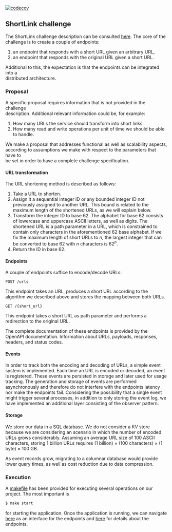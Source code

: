 [![codecov](https://codecov.io/gh/paaguilarn/shortlink/graph/badge.svg?token=RDOR6BQBZT)](https://codecov.io/gh/paaguilarn/shortlink)

## ShortLink challenge  
  
The ShortLink challenge description can be consulted [here](https://porfin.notion.site/ShortLink-Challenge-76e66a7d62364c819cdf48c2530605c5). The core of the challenge is to create a couple of endpoints:  
1. an endpoint that responds with a short URL given an arbitrary URL,  
2. an endpoint that responds with the original URL given a short URL.  
  
Additional to this, the expectation is that the endpoints can be integrated into a  
distributed architecture.  
  
### Proposal  
A specific proposal requires information that is not provided in the challenge   
description. Additional relevant information could be, for example:  
1. How many URLs the service should transform into short links.  
2. How many read and write operations per unit of time we should be able to handle.  
  
We make a proposal that addresses functional as well as scalability aspects,   
according to assumptions we make with respect to the parameters that have to  
be set in order to have a complete challenge specification.  
  
#### URL transformation  
The URL shortening method is described as follows:
1. Take a URL to shorten.
2. Assign it a sequential integer ID or any bounded integer ID not previously assigned to another URL. This bound is related to the maximum length of the shortened URLs, as we will explain below.
3. Transform the integer ID to base 62. The alphabet for base 62 consists of lowercase and uppercase ASCII letters, as well as digits. The shortened URL is a path parameter in a URL, which is constrained to contain only characters in the aforementioned 62 base alphabet. If we fix the maximum length of short URLs to *n*, the largest integer that can be converted to base 62 with *n* characters is $62^n$.
4. Return the ID in base 62.

#### Endpoints
A couple of endpoints suffice to encode/decode URLs:
```text
POST /urls
```
This endpoint takes an URL, produces a short URL according to the 
algorithm we described above and stores the mapping between both URLs.
```text
GET /{short_url}
```
This endpoint takes a short URL as path parameter and performs a redirection 
to the original URL. 

The complete documentation of these endpoints is provided by the OpenAPI documentation. 
Information about URLs, payloads, responses, headers, and status codes.

#### Events
In order to track both the encoding and decoding of URLs, a simple event system is 
implemented. Each time an URL is encoded or decoded, an event is registered. These 
events are persisted in storage and later used for usage tracking. The generation
and storage of events are performed asynchronously and therefore do not interfere 
with the endpoints latency nor make the endpoints fail. Considering the possibility that
a single event might trigger several processes, in addition to only storing the event log,
we have implemented an additional layer consisting of the observer pattern.

#### Storage
We store our data in a SQL database. We do not consider a KV store because we are
considering an scenario in which the number of encoded URLs grows considerably. 
Assuming an average URL size of 100 ASCII characters, storing 1 billion URLs requires
(1 billion) $\times$ (100 characters) $\times$ (1 byte) = 100 GB.

As event records grow, migrating to a columnar database would provide lower query
times, as well as cost reduction due to data compression.

### Execution
A [makefile](https://github.com/paaguilarn/shortlink/blob/main/Makefile) has been provided
for executing several operations on our project. The most important is
```bash
$ make start
```
for starting the application. Once the application is running, we can navigate 
[here](http://localhost:8080/docs/shortlink) as an 
interface for the endpoints and [here](http://localhost:8080/redoc/shortlink)
for details about the endpoints.
